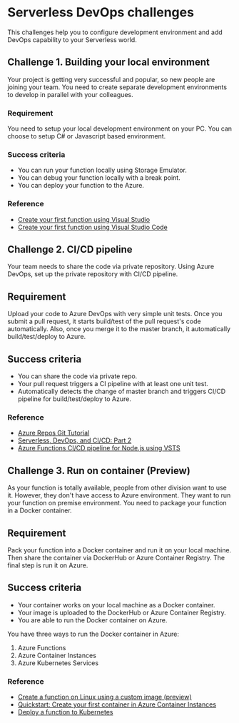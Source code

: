 # Serverless DevOps challenges

This challenges help you to configure development environment and add DevOps capability to your Serverless world. 


## Challenge 1. Building your local environment

Your project is getting very successful and popular, so new people are joining your team.
You need to create separate development environments to develop in parallel with your colleagues. 

### Requirement

 You need to setup your local development environment on your PC. You can choose to setup C# or Javascript based environment.  

### Success criteria

* You can run your function locally using Storage Emulator.
* You can debug your function locally with a break point.
* You can deploy your function to the Azure.

### Reference

* [Create your first function using Visual Studio](https://docs.microsoft.com/en-us/azure/azure-functions/functions-create-your-first-function-visual-studio)
* [Create your first function using Visual Studio Code](https://docs.microsoft.com/en-us/azure/azure-functions/functions-create-first-function-vs-code)



## Challenge 2. CI/CD pipeline

Your team needs to share the code via private repository. Using Azure DevOps, set up the private repository with CI/CD pipeline.

## Requirement

Upload your code to Azure DevOps with very simple unit tests. Once you submit a pull request, it starts build/test of the pull request's code automatically. Also, once you merge it to the master branch, it automatically build/test/deploy to Azure.

## Success criteria
     
* You can share the code via private repo.
* Your pull request triggers a CI pipeline with at least one unit test.
* Automatically detects the change of master branch and triggers CI/CD pipeline for build/test/deploy to Azure.

### Reference 

* [Azure Repos Git Tutorial](https://docs.microsoft.com/en-us/azure/devops/repos/git/gitworkflow?view=vsts)
* [Serverless, DevOps, and CI/CD: Part 2](https://medium.com/microsoftazure/serverless-devops-and-ci-cd-part-2-b6e0a6d05530)
* [Azure Functions CI/CD pipeline for Node.js using VSTS](https://blogs.technet.microsoft.com/livedevopsinjapan/2017/12/13/azure-functions-cicd-pipeline-for-node-js-using-vsts/)

## Challenge 3. Run on container (Preview)

As your function is totally available, people from other division want to use it. However, they don't have access to Azure environment. They want to run your function on premise environment. You need to package your function in a Docker container.

## Requirement

Pack your function into a Docker container and run it on your local machine. Then share the container via DockerHub or Azure Container Registry. The final step is run it on Azure.

## Success criteria

* Your container works on your local machine as a Docker container.
* Your image is uploaded to the DockerHub or Azure Container Registry.
* You are able to run the Docker container on Azure. 

You have three ways to run the Docker container in Azure:

1. Azure Functions
2. Azure Container Instances
3. Azure Kubernetes Services

### Reference 

* [Create a function on Linux using a custom image (preview)](https://docs.microsoft.com/en-au/azure/azure-functions/functions-create-function-linux-custom-image)
* [Quickstart: Create your first container in Azure Container Instances](https://docs.microsoft.com/en-us/azure/container-instances/container-instances-quickstart-portal) 
* [Deploy a function to Kubernetes](https://github.com/Azure/azure-functions-core-tools#deploy-a-function-to-kubernetes)

